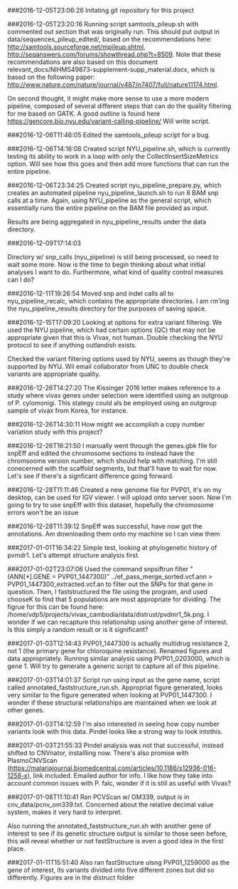###2016-12-05T23:06:26
Initating git repository for this project

###2016-12-05T23:20:16
Running script samtools_pileup.sh with commented out section that was originally run. This should put output in data/sequences_pileup_edited/, based on the recommendations here: http://samtools.sourceforge.net/mpileup.shtml, http://seqanswers.com/forums/showthread.php?t=8509. Note that these recommendations are also based on this document relevant_docs/NIHMS49873-supplement-supp_material.docx, which is based on the following paper: http://www.nature.com/nature/journal/v487/n7407/full/nature11174.html.

On second thought, it might make more sense to use a more modern pipeline, composed of several different steps that can do the quality filtering for me based on GATK. A good outline is found here https://gencore.bio.nyu.edu/variant-calling-pipeline/ Will write script.

###2016-12-06T11:46:05
Edited the samtools_pileup script for a bug. 

###2016-12-06T14:16:08
Created script NYU_pipeline.sh, which is currently testing its ability to work in a loop with only the CollectInsertSizeMetrics option. Will see how this goes and then add more functions that can run the entire pipeline.

###2016-12-06T23:34:25
Created script nyu_pipeline_prepare.py, which creates an automated pipeline nyu_pipeline_launch.sh to run 8 BAM snp calls at a time. Again, using NYU_pipeline as the general script, which essentially runs the entire pipeline on the BAM file provided as input.

Results are being aggregated in nyu_pipeline_results under the data directory.

###2016-12-09T17:14:03

Directory w/ snp_calls (nyu_pipeline) is still being processed, so need to wait some more. Now is the time to begin thinking about what initial analyses I want to do. Furthermore, what kind of quality control measures can I do?

###2016-12-11T19:26:54
Moved snp and indel calls all to nyu_pipeline_recalc, which contains the appropriate directories. I am rm'ing the nyu_pipeline_results directory for the purposes of saving space.

###2016-12-15T17:09:20
Looking at options for extra variant filtering. We used the NYU pipeline, which had certain options (QC) that may not be appropriate given that this is Vivax, not human. Double checking the NYU protocol to see if anything outlandish exists.

Checked the variant filtering options used by NYU, seems as though they're supported by NYU. Wil email collaborator from UNC to double check variants are appropriate quality.

###2016-12-26T14:27:20
The Kissinger 2016 letter makes reference to a study where vivax genes under selection were identified using an outgroup of P. cylomonigi. This stategy could als be employed using an outgroup sample of vivax from Korea, for instance.

###2016-12-26T14:30:11
How might we accomplish a copy number variation study with this project?

###2016-12-26T16:21:50
I manually went through the genes.gbk file for snpEff and edited the chromosome sections to instead have the chromsoome version number, which should help with matching. I'm still conecerned with the scaffold segments, but that'll have to wait for now. Let's see if there's a signficant difference going forward.

###2016-12-28T11:11:46
Created a new genome file for PVP01, it's on my desktop, can be used for IGV viewer. I will upload onto server soon. Now I'm going to try to use snpEff with this dataset, hopefully the chromosome errors won't be an issue

###2016-12-28T11:39:12
SnpEff was successful, have now got the annotations. Am downloading them onto my machine so I can view them

###2017-01-01T16:34:22
Simple test, looking at phylogenetic history of pvmdr1. Let's attempt structure analysis first.

###2017-01-02T23:07:06
Used the command snpsiftrun filter " (ANN[*].GENE = PVP01_1447300)" ../ef_pass_merge_sorted.vcf.ann > PVP01_1447300_extracted.vcf.an to filter out the SNPs for that gene in question. Then, I faststructured the file using the program, and used chooseK to find that 5 populations are most appropriate for dividing. The figrue for this can be found here: /home/vdp5/projects/vivax_cambodia/data/distrust/pvdmr1_5k.png. I wonder if we can recapture this relationship using another gene of interest. Is this simply a random result or is it significant?

###2017-01-03T12:14:43
PVP01_1447300 is actually multidrug resistance 2, not 1 (the primary gene for chloroquine resistance). Renamed figures and data appropriately. Running similar analysis using PVP01_0203000, which is gene 1. Will try to generate a generic script to capture all of this pipeline.

###2017-01-03T14:01:37
Script run using input as the gene name, script called annotated_faststructure_run.sh. Appropriat figure generated, looks very similar to the figure generated when looking at PVP01_1447300. I wonder if these structural relationships are maintained when we look at other genes.

###2017-01-03T14:12:59
I'm also interested in seeing how copy number variants look with this data. Pindel looks like a strong way to look intothis.

###2017-01-03T21:55:33
Pindel analysis was not that successful, instead shifted to CNVnator, installling now. There's also promise with PlasmoCNVScan (https://malariajournal.biomedcentral.com/articles/10.1186/s12936-016-1258-x), link included. Emailed author for info. I like how they take into account common issues with P. falc, wonder if it is still as useful with Vivax? 

###2017-01-08T11:10:41
Ran PCVScan  w/ OM339, output is in cnv_data/pcnv_om339.txt. Concerned about the relative decimal value system, makes it very hard to interpret.

Also running the annotated_faststructure_run.sh with another gene of interest to see if its genetic structure output is similar to those seen before, this will reveal whether or not fastStructure is even a good idea in the first place.

###2017-01-11T15:51:40
Also ran fastStructure uisng PVP01_1259000 as the gene of interest, its variants divided into five different zones but did so differently. Figures are in the distruct folder